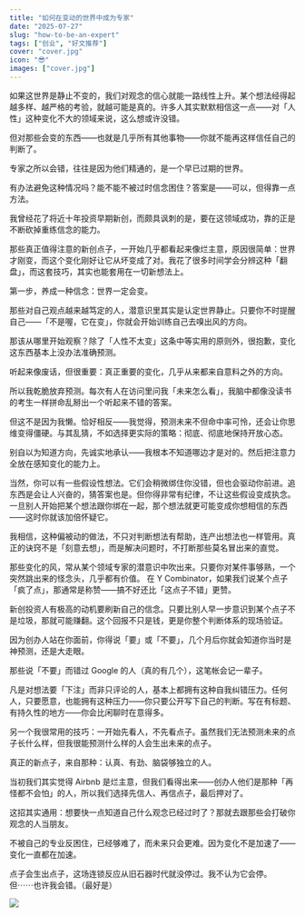 ```yaml
---
title: "如何在变动的世界中成为专家"
date: "2025-07-27"
slug: "how-to-be-an-expert"
tags: ["创业", "好文推荐"]
cover: "cover.jpg"
icon: "😎"
images: ["cover.jpg"]
---
```

如果这世界是静止不变的，我们对观念的信心就能一路线性上升。某个想法经得起越多样、越严格的考验，就越可能是真的。许多人其实默默相信这一点——对「人性」这种变化不大的领域来说，这么想或许没错。



但对那些会变的东西——也就是几乎所有其他事物——你就不能再这样信任自己的判断了。



专家之所以会错，往往是因为他们精通的，是一个早已过期的世界。



有办法避免这种情况吗？能不能不被过时信念困住？答案是——可以，但得靠一点方法。



我曾经花了将近十年投资早期新创，而颇具讽刺的是，要在这领域成功，靠的正是不断砍掉重练信念的能力。



那些真正值得注意的新创点子，一开始几乎都看起来像烂主意，原因很简单：世界才刚变，而这个变化刚好让它从坏变成了对。我花了很多时间学会分辨这种「翻盘」，而这套技巧，其实也能套用在一切新想法上。



第一步，养成一种信念：世界一定会变。



那些对自己观点越来越笃定的人，潜意识里其实是认定世界静止。只要你不时提醒自己——「不是喔，它在变」，你就会开始训练自己去嗅出风的方向。



那该从哪里开始观察？除了「人性不太变」这条中等实用的原则外，很抱歉，变化这东西基本上没办法准确预测。



听起来像废话，但很重要：真正重要的变化，几乎从来都来自意料之外的方向。



所以我乾脆放弃预测。每次有人在访问里问我「未来怎么看」，我脑中都像没读书的考生一样拼命乱掰出一个听起来不错的答案。



但这不是因为我懒。恰好相反——我觉得，预测未来不但命中率可怜，还会让你思维变得僵硬。与其乱猜，不如选择更实际的策略：彻底、彻底地保持开放心态。



别自以为知道方向，先诚实地承认——我根本不知道哪边才是对的。然后把注意力全放在感知变化的能力上。



当然，你可以有一些假设性想法。它们会稍微绑住你没错，但也会驱动你前进。追东西是会让人兴奋的，猜答案也是。但你得非常有纪律，不让这些假设变成执念。
一旦别人开始把某个想法跟你绑在一起，那个想法就更可能变成你想相信的东西——这时你就该加倍怀疑它。



我相信，这种偏被动的做法，不只对判断想法有帮助，连产出想法也一样管用。真正的诀窍不是「刻意去想」，而是解决问题时，不打断那些莫名冒出来的直觉。



那些变化的风，常从某个领域专家的潜意识中吹出来。只要你对某件事够熟，一个突然跳出来的怪念头，几乎都有价值。
在 Y Combinator，如果我们说某个点子「疯了点」，那通常是称赞——搞不好还比「这点子不错」更赞。



新创投资人有极高的动机要刷新自己的信念。只要比别人早一步意识到某个点子不是垃圾，那就可能赚翻。这个回报不只是钱，更是你整个判断体系的现场验证。



因为创办人站在你面前，你得说「要」或「不要」，几个月后你就会知道你当时是神预测，还是大走眼。



那些说「不要」而错过 Google 的人（真的有几个），这笔帐会记一辈子。



凡是对想法要「下注」而非只评论的人，基本上都拥有这种自我纠错压力。任何人，只要愿意，也能拥有这种压力——你只要公开写下自己的判断。写在有标题、有持久性的地方——你会比闲聊时在意得多。



另一个我很常用的技巧：一开始先看人，不先看点子。虽然我们无法预测未来的点子长什么样，但我很能预测什么样的人会生出未来的点子。



真正的新点子，来自那种：认真、有劲、脑袋够独立的人。



当初我们其实觉得 Airbnb 是烂主意，但我们看得出来——创办人他们是那种「再怪都不会怕」的人，所以我们选择先信人、再信点子，最后押对了。



这招其实通用：想要快一点知道自己什么观念已经过时了？那就去跟那些会打破你观念的人当朋友。



不被自己的专业反困住，已经够难了，而未来只会更难。因为变化不是加速了——变化一直都在加速。



点子会生出点子，这场连锁反应从旧石器时代就没停过。我不认为它会停。
但⋯⋯也许我会错。（最好是）




![](https://prod-files-secure.s3.us-west-2.amazonaws.com/112d0858-5090-4d34-a606-b75eb8d65fd2/46476355-9cf3-4e99-9b7a-3531bc426380/1000202064.png?X-Amz-Algorithm=AWS4-HMAC-SHA256&X-Amz-Content-Sha256=UNSIGNED-PAYLOAD&X-Amz-Credential=ASIAZI2LB4665HIVF33L%2F20250930%2Fus-west-2%2Fs3%2Faws4_request&X-Amz-Date=20250930T181730Z&X-Amz-Expires=3600&X-Amz-Security-Token=IQoJb3JpZ2luX2VjEGoaCXVzLXdlc3QtMiJIMEYCIQDa6qnypcdkv1K09jOgR6WCMb8h9JKw%2Fm6TkzYgF1qmOAIhAIBd4e2GNTmZbRD7iW9RUn1IYdqadpbhxaK%2FzATZdW7PKogECPP%2F%2F%2F%2F%2F%2F%2F%2F%2F%2FwEQABoMNjM3NDIzMTgzODA1Igw8MJQj9hFJ50nnd5Qq3AMLcLP1yF41K%2B3fiVAa9qIvDwFYyQwRS7gmD3lwW1gDiNtBXiVpVOKsAnLUm7oF2kpz3eQDk%2B2CzUT0SOPR8Svy32mrI2fVhl%2BAghHDODOLGHecOcBg26z9fqrHQ2FfgKFQqNudaXYlLBJTYBFakp9uVznnBWi0k9G0cLba2dImBmHctUPpmzr23qfRbn9S0AwK5JetjRrcCmRfSOTHf2CzdH6Dh1kYYrUTsoCy7mzJ%2BoFQ88tu1447tt5S5ilGDnqPd48%2FT4oiYDt7rWKx7vsy1GQ818xOrrewakLfdG4pKZPCKYoltwdIdTwhNOnTKl4f2g0hH%2FQWUNDaEneGz%2BQwLVzx9JmU91X0X9p6KQ%2B6qbet7ksG01F28sullIa67XcTCoTB7XQZ89%2BTPe02zht5B%2Fn7peePnV%2BWv4DrQ2CywD8Lyh%2BkawjnXaFZWVYBHI%2BG5FbEET9L9YRDi1Od6iVx%2FTtE9cAc%2BZeMK1YqDlGDlyK%2BPk%2B870z%2BNMO10nZF04Q63FtXoanpZjg3iBGqxLeDE%2Bh07CxRgZyoduH1llE7%2FSv4HwO4pgxpSq29AXqie4XvAWEIq8lyVNENyrsWFQD116q8Fx6z2pYH49eWtArdqRfrhGZiBAOz9FVxvDDeuPDGBjqkASdBVwcZ9F%2FmEbWgKYm5CxFGD2uW%2B3vnDEMm0%2FdZjkSxC%2F76XF5JEak2vEMMlQiRmZJJLxOO%2FIqVDfitPbl6VvjqbYBew3zfatwvu17ITvqOpv1c4eYbWYVWYtkAKoRQqHzJUwtd%2BlIkKP%2BuOuoljLHnGHYyr4WmCbEs5zQEcN9GUWwkra1CIieEXwUToYLfSOJbsD%2B9kZaH2DQWe1QaLSAsD6xB&X-Amz-Signature=40b1846e7b2e14862e9272dcda3389c6560b07d1775ea1b334b5aa9114e90537&X-Amz-SignedHeaders=host&x-amz-checksum-mode=ENABLED&x-id=GetObject)

